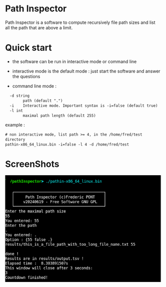 

#  Path Inspector
Path Inspector is a software to compute recursively file path sizes and list all the path that are above a limit.


# Quick start
- the software can be run in interactive mode or command line
- interactive mode is the default mode : just start the software and answer the questions

- command line mode :
```Usage 
  -d string
        path (default ".")
  -i    Interactive mode. Important syntax is -i=false (default true)
  -l int
        maximal path length (default 255)
```

example : 

```
# non interactive mode, list path >= 4, in the /home/fred/test directory
pathin-x86_64_linux.bin -i=false -l 4 -d /home/fred/test
```

# ScreenShots
![CLI](src/images/screenshot.png)
